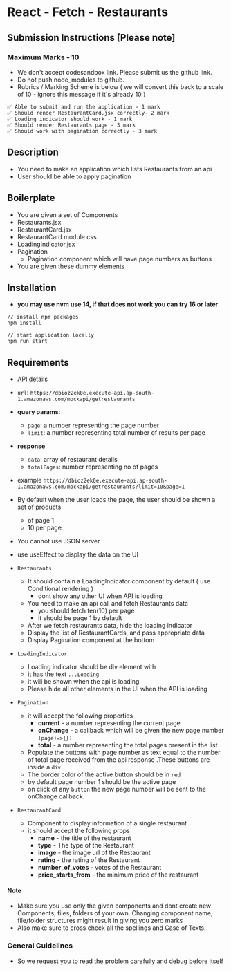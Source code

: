 # React - Fetch - Restaurants

## Submission Instructions [Please note]

### Maximum Marks - 10

- We don't accept codesandbox link. Please submit us the github link.
- Do not push node_modules to github.
- Rubrics / Marking Scheme is below ( we will convert this back to a scale of 10 - ignore this message if it's already 10 )

```
✅ Able to submit and run the application - 1 mark
✅ Should render RestaurantCard.jsx correctly- 2 mark
✅ Loading indicator should work - 1 mark
✅ Should render Restaurants page - 3 mark
✅ Should work with pagination correctly - 3 mark
```

## Description

- You need to make an application which lists Restaurants from an api
- User should be able to apply pagination

## Boilerplate

- You are given a set of Components
- Restaurants.jsx
- RestaurantCard.jsx
- RestaurantCard.module.css
- LoadingIndicator.jsx
- Pagination
  - Pagination component which will have page numbers as buttons
- You are given these dummy elements

## Installation

- **you may use nvm use 14, if that does not work you can try 16 or later**

```
// install npm packages
npm install

// start application locally
npm run start
```

## Requirements

- API details
- `url`: `https://dbioz2ek0e.execute-api.ap-south-1.amazonaws.com/mockapi/getrestaurants`
- **query params**:
  - `page`: a number representing the page number
  - `limit`: a number representing total number of results per page
- **response**
  - `data`: array of restaurant details
  - `totalPages`: number representing no of pages
- example `https://dbioz2ek0e.execute-api.ap-south-1.amazonaws.com/mockapi/getrestaurants?limit=10&page=1`
- By default when the user loads the page, the user should be shown a set of products
  - of page 1
  - 10 per page
- You cannot use JSON server
- use useEffect to display the data on the UI

- `Restaurants`

  - It should contain a LoadingIndicator component by default ( use Conditional rendering )
    - dont show any other UI when API is loading
  - You need to make an api call and fetch Restaurants data
    - you should fetch ten(10) per page
    - it should be page 1 by default
  - After we fetch restaurants data, hide the loading indicator
  - Display the list of RestaurantCards, and pass appropriate data
  - Display Pagination component at the bottom

- `LoadingIndicator`

  - Loading indicator should be div element with
  - it has the text `...Loading`
  - it will be shown when the api is loading
  - Please hide all other elements in the UI when the API is loading

- `Pagination`

  - it will accept the following properties
    - **current** - a number representing the current page
    - **onChange** - a callback which will be given the new page number `(page)=>{})`
    - **total** - a number representing the total pages present in the list
  - Populate the buttons with page number as text equal to the number of total page received from the api response .These buttons are inside a `div`
  - The border color of the active button should be in `red`
  - by default page number 1 should be the active page
  - on click of any `button` the new page number will be sent to the onChange callback.

- `RestaurantCard`
  - Component to display information of a single restaurant
  - it should accept the following props
    - **name** - the title of the restaurant
    - **type** - The type of the Restaurant
    - **image** - the image url of the Restaurant
    - **rating** - the rating of the Restaurant
    - **number_of_votes** - votes of the Restaurant
    - **price_starts_from** - the minimum price of the restaurant

#### **Note**

- Make sure you use only the given components and dont create new Components, files, folders of your own. Changing component name, file/folder structures might result in giving you zero marks
- Also make sure to cross check all the spellings and Case of Texts.

### General Guidelines

- So we request you to read the problem carefully and debug before itself
